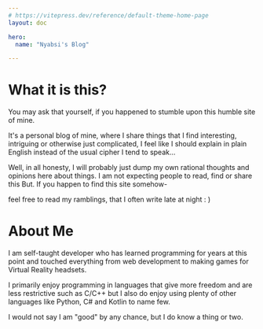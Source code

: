 ```yaml
---
# https://vitepress.dev/reference/default-theme-home-page
layout: doc

hero:
  name: "Nyabsi's Blog"

---
```


# What it is this?

You may ask that yourself, if you happened to stumble upon this humble site of mine.

It's a personal blog of mine, where I share things that I find interesting, intriguing or otherwise just complicated, I feel like I should explain in plain English instead of the usual cipher I tend to speak...

Well, in all honesty, I will probably just dump my own rational thoughts and opinions here about things. I am not expecting people to read, find or share this But. If you happen to find this site somehow-

feel free to read my ramblings, that I often write late at night : )

# About Me

I am self-taught developer who has learned programming for years at this point and touched everything from web development to making games for Virtual Reality headsets.

I primarily enjoy programming in languages that give more freedom and are less restrictive such as C/C++ but I also do enjoy using plenty of other languages like Python, C# and Kotlin to name few.

I would not say I am "good" by any chance, but I do know a thing or two.
